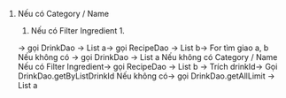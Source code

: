 
1. Nếu có Category / Name
   1. Nếu có Filter Ingredient
      1. 




    -> gọi DrinkDao -> List<Drink> a-> gọi RecipeDao -> List<Recipe> b-> For tìm giao a, b
 Nếu không có -> gọi DrinkDao -> List<Drink> a
Nếu không có Category / Name
 Nếu có Filter Ingredient-> gọi RecipeDao -> List<Recipe> b  -> Trích drinkId-> Gọi DrinkDao.getByListDrinkId
 Nếu không có-> gọi DrinkDao.getAllLimit -> List<Drink> a